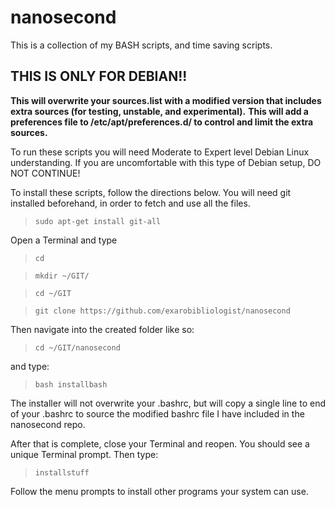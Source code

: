 nanosecond
==========
This is a collection of my BASH scripts, and time saving scripts.

<h2>THIS IS ONLY FOR DEBIAN!!</h2>

<b>This will overwrite your sources.list with a modified version that includes extra sources (for testing, unstable, and experimental).</b>
<b>This will add a preferences file to /etc/apt/preferences.d/ to control and limit the extra sources.</b>

To run these scripts you will need Moderate to Expert level Debian Linux understanding. If you are uncomfortable with this type of Debian setup, DO NOT CONTINUE!

To install these scripts, follow the directions below. You will need git installed beforehand, in order to fetch and use all the files.

<blockquote><code>sudo apt-get install git-all</code></blockquote>

Open a Terminal and type
<blockquote><code>cd</code></blockquote>
<blockquote><code>mkdir ~/GIT/</code></blockquote>
<blockquote><code>cd ~/GIT</code></blockquote>
<blockquote><code>git clone https://github.com/exarobibliologist/nanosecond</code></blockquote>

Then navigate into the created folder like so:
<blockquote><code>cd ~/GIT/nanosecond</code></blockquote>

and type:
<blockquote><code>bash installbash</code></blockquote>

The installer will not overwrite your .bashrc, but will copy a single line to end of your .bashrc to source the modified bashrc file I have included in the nanosecond repo.

After that is complete, close your Terminal and reopen.
You should see a unique Terminal prompt.
Then type:

<blockquote><code>installstuff</code></blockquote>

Follow the menu prompts to install other programs your system can use.
